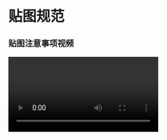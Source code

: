 # 贴图规范

### 贴图注意事项视频

<video controls src="https://arkimg.ark.online/02%E5%9C%BA%E6%99%AF%E7%AF%87%EF%BC%9A%E8%B4%B4%E5%9B%BE%E6%B3%A8%E6%84%8F%E4%BA%8B%E9%A1%B9.mp4" />



### 贴图大小

贴图大小必须为2的N次幂，可以使用长型贴图：如32X32、64X64、128X128、256X256，512X512、1024X1024、64X128、256X128、256X512，512X1024，（最大1024*1024）

**标准规范贴图：**

![img](https://arkimg.ark.online/1687770071647-6.png)

**长形贴图：**

![img](https://arkimg.ark.online/1687770071646-1.png)

## 贴图格式:

### PBR:

- 贴图格式均为TGA格式，

- 法线默认使用DirectX法线,

- 混合贴图（后缀为_MRAE）各个通道分别为：**R**：Metallic  **G**: Roughness  **B**: Ambient occlusion   **A**:  Emissive  (没有自发光请不要有A通道)

- 普通透贴mask放在颜色Alpha通道里。

- **R， G， B， A** 对应贴图各个颜色通道

  ![img](https://arkimg.ark.online/432352356545446574.jpg)

### Substance 3D Painter 贴图输出模板：

<video controls src="https://arkimg.ark.online/02%E5%9C%BA%E6%99%AF%E7%AF%87%EF%BC%9ASubstance%203D%20Painter%E7%9A%84%E7%9B%B8%E5%85%B3%E8%AE%BE%E7%BD%AE.mp4" />

常规无自发光模式：

![img](https://arkimg.ark.online/1687770071646-2.png)

有自发光模式：

![img](https://arkimg.ark.online/1687770071647-3.png)

无自发光有透贴模式：

![img](https://arkimg.ark.online/1687770071647-4.png)

**关于Substance 3D Painter环境请看下面链接文档Substance 3D Painter部分**

 [推荐环境配置（点此跳转）](./../001-Environment-configuration)

#### 二次元：

- 只有颜色贴图。
- 普通自发光mask 放在颜色Alpha通道里。
- 普通透贴mask放在颜色Alpha通道里
- 自发光和透贴不能共存

#### 低多边形：

无需贴图，（也可有贴图）使用不同母材质即可。

# 贴图精度推荐：

**不强制规范贴图精度大小，下面最低标准精度。**

推荐性能最优精度**1M256*256**，可以上下浮到10%。

可以下载下方链接，达到一样精度即可，可以上下浮到10%。
 [贴图精度统一文件（点此下载）](https://arkimg.ark.online/%E8%B4%B4%E5%9B%BE%E7%B2%BE%E5%BA%A6%E7%BB%9F%E4%B8%80%E6%96%87%E4%BB%B6.zip)

![img](https://arkimg.ark.online/1687770071647-5-1687940263328-1.png)